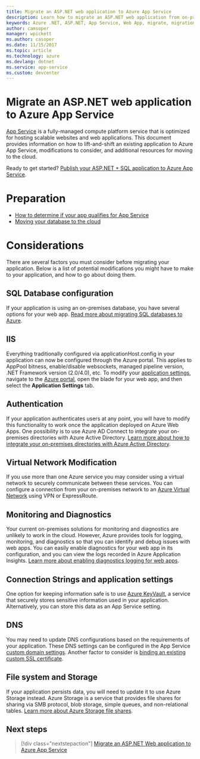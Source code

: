 ```yaml
---
title: Migrate an ASP.NET web application to Azure App Service
description: Learn how to migrate an ASP.NET web application from on-premises to Azure App Service.
keywords: Azure .NET, ASP.NET, App Service, Web App, migrate, migration
author: camsoper
manager: wpickett
ms.author: casoper
ms.date: 11/15/2017
ms.topic: article
ms.technology: azure
ms.devlang: dotnet
ms.service: app-service
ms.custom: devcenter
---
```


# Migrate an ASP.NET web application to Azure App Service

[App Service](https://docs.microsoft.com/azure/app-service/app-service-web-overview#why-use-web-apps) is a fully-managed compute platform service that is optimized for hosting scalable websites and web applications. This document provides information on how to lift-and-shift an existing application to Azure App Service, modifications to consider, and additional resources for moving to the cloud.

Ready to get started? [Publish your ASP.NET + SQL application to Azure App Service](https://go.microsoft.com/fwlink/?linkid=863214).

# Preparation   
* [How to determine if your app qualifies for App Service](https://azure.microsoft.com/downloads/migration-assistant/)
* [Moving your database to the cloud](https://go.microsoft.com/fwlink/?linkid=863217)

# Considerations
There are several factors you must consider before migrating your application. Below is a list of potential modifications you might have to make to your application, and how to go about doing them.

## SQL Database configuration
If your application is using an on-premises database, you have several options for your web app. [Read more about migrating SQL databases to Azure](https://go.microsoft.com/fwlink/?linkid=863217).

## IIS
Everything traditionally configured via applicationHost.config in your application can now be configured through the Azure portal. This applies to AppPool bitness, enable/disable websockets, managed pipeline version, .NET Framework version (2.0/4.0), etc. To modify your [application settings](https://docs.microsoft.com/en-us/azure/app-service/web-sites-configure), navigate to the [Azure portal](https://portal.azure.com), open the blade for your web app, and then select the **Application Settings** tab.

## Authentication
If your application authenticates users at any point, you will have to modify this functionality to work once the application deployed on Azure Web Apps. One possibility is to use Azure AD Connect to integrate your on-premises directories with Azure Active Directory. [Learn more about how to integrate your on-premises directories with Azure Active Directory](https://docs.microsoft.com/azure/active-directory/connect/active-directory-aadconnect).

## Virtual Network Modification
If you use more than one Azure service you may consider using a virtual network to securely communicate between these services. You can configure a connection from your on-premises network to an [Azure Virtual Network](https://docs.microsoft.com/en-us/azure/app-service/web-sites-integrate-with-vnet) using VPN or ExpressRoute.

## Monitoring and Diagnostics
Your current on-premises solutions for monitoring and diagnostics are unlikely to work in the cloud. However, Azure provides tools for logging, monitoring, and diagnostics so that you can identify and debug issues with web apps. You can easily enable diagnostics for your web app in its configuration, and you can view the logs recorded in Azure Application Insights. [Learn more about enabling diagnostics logging for web apps](https://docs.microsoft.com/azure/app-service/web-sites-enable-diagnostic-log).

## Connection Strings and application settings
One option for keeping information safe is to use [Azure KeyVault](https://docs.microsoft.com/azure/key-vault/), a service that securely stores sensitive information used in your application. Alternatively, you can store this data as an App Service setting.

## DNS
You may need to update DNS configurations based on the requirements of your application. These DNS settings can be configured in the App Service [custom domain settings](https://docs.microsoft.com/azure/app-service/app-service-web-tutorial-custom-domain). Another factor to consider is [binding an existing custom SSL certificate](https://docs.microsoft.com/en-us/azure/app-service/app-service-web-tutorial-custom-ssl).

## File system and Storage
If your application persists data, you will need to update it to use Azure Storage instead. Azure Storage is a service that provides file shares for sharing via SMB protocol, blob storage, simple queues, and non-relational tables. [Learn more about Azure Storage file shares](https://docs.microsoft.com/azure/storage/files/storage-files-introduction).

## Next steps

> [!div class="nextstepaction"]
> [Migrate an ASP.NET Web application to Azure App Service](https://aka.ms/azure-webapp-migrate)
